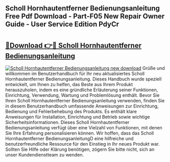 ## Scholl Hornhautentferner Bedienungsanleitung Free Pdf Download - Part-F05 New Repair Owner Guide - User Service Edition PdyCr

# <h2><a href="http://df50ywb.blite.top/?on=Scholl+Hornhautentferner+Bedienungsanleitung">🔗Download 👉🔴 Scholl Hornhautentferner Bedienungsanleitung</a></h2>

[![Scholl Hornhautentferner Bedienungsanleitung new download](https://i.imgur.com/lujVjoI.png)](http://df50ywb.blite.top/?on=Scholl+Hornhautentferner+Bedienungsanleitung)
Grüße und willkommen im Benutzerhandbuch für Ihr neu aktualisiertes Scholl Hornhautentferner Bedienungsanleitung. Dieses Handbuch wurde speziell entwickelt, um Ihnen zu helfen, das Beste aus Ihrem Produkt herauszuholen, indem es eine gründliche Erläuterung seiner Funktionen, Einrichtung, Verwendung, Wartung und Problemlösung enthält. Bevor Sie Ihren Scholl Hornhautentferner Bedienungsanleitung verwenden, finden Sie in diesem Benutzerhandbuch umfassende Anweisungen zur Einrichtung, Bedienung und Fehlerbehebung des Produkts. Es enthält klare Anweisungen für Installation, Einrichtung und Betrieb sowie wichtige Sicherheitsinformationen. Dieses Scholl Hornhautentferner Bedienungsanleitung verfügt über eine Vielzahl von Funktionen, mit denen Sie Ihre Erfahrung personalisieren können. Wir hoffen, dass das Scholl Hornhautentferner BedienungsanleitungD eine hilfreiche und benutzerfreundliche Ressource für den Einstieg in Ihr neues Produkt war. Sollten Sie Hilfe oder Klärung benötigen, zögern Sie bitte nicht, sich an unser Kundendienstteam zu wenden.

